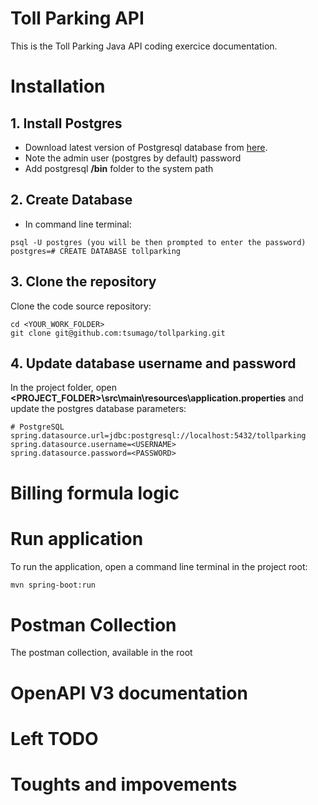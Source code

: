 # Toll Parking API
This is the Toll Parking Java API coding exercice documentation.
# Installation
## 1. Install Postgres
- Download latest version of Postgresql database from [here]([https://www.postgresql.org/download/).
- Note the admin user (postgres by default) password 
- Add postgresql **/bin** folder to the system path
## 2. Create Database
- In command line terminal:
```
psql -U postgres (you will be then prompted to enter the password)
postgres=# CREATE DATABASE tollparking
```
## 3. Clone the repository
Clone the code source repository:
```
cd <YOUR_WORK_FOLDER>
git clone git@github.com:tsumago/tollparking.git
```
## 4. Update database username and password
In the project folder, open **<PROJECT_FOLDER>\src\main\resources\application.properties**
and update the postgres database parameters:
```
# PostgreSQL
spring.datasource.url=jdbc:postgresql://localhost:5432/tollparking
spring.datasource.username=<USERNAME>
spring.datasource.password=<PASSWORD>
``` 
# Billing formula logic

# Run application
To run the application, open a command line terminal in the project root:
```bash
mvn spring-boot:run
```
# Postman Collection
The postman collection, available in the root

# OpenAPI V3 documentation

# Left TODO

# Toughts and impovements
